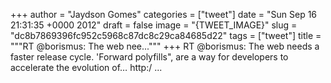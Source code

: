 
+++
author = "Jaydson Gomes"
categories = ["tweet"]
date = "Sun Sep 16 21:31:35 +0000 2012"
draft = false
image = "{TWEET_IMAGE}"
slug = "dc8b7869396fc952c5968c87dc8c29ca84685d22"
tags = ["tweet"]
title = """RT @borismus: The web nee..."""
+++
RT @borismus: The web needs a faster release cycle. 'Forward polyfills", are a way for developers to accelerate the evolution of… http:/ ...
